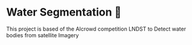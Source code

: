 # Water Segmentation 🌊
This project is based of the AIcrowd competition LNDST to Detect water bodies from satellite Imagery
